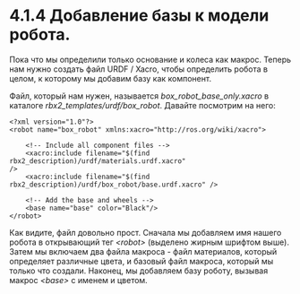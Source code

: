 # 4.1.4 Добавление базы к модели робота.

Пока что мы определили только основание и колеса как макрос. Теперь нам нужно создать файл URDF / Xacro, чтобы определить робота в целом, к которому мы добавим базу как компонент.

Файл, который нам нужен, называется _box\_robot\_base\_only.xacro_ в каталоге _rbx2\_templates/urdf/box\_robot_.  Давайте посмотрим на него:

```text
<?xml version="1.0"?>
<robot name="box_robot" xmlns:xacro="http://ros.org/wiki/xacro">

    <!-- Include all component files -->
    <xacro:include filename="$(find rbx2_description)/urdf/materials.urdf.xacro" 
/>
    <xacro:include filename="$(find 
rbx2_description)/urdf/box_robot/base.urdf.xacro" />
    
    <!-- Add the base and wheels --> 
    <base name="base" color="Black"/>
</robot>
```

Как видите, файл довольно прост. Сначала мы добавляем имя нашего робота в открывающий тег _&lt;robot&gt;_  \(выделено жирным шрифтом выше\). Затем мы включаем два файла макроса - файл материалов, который определяет различные цвета, и базовый файл макроса, который мы только что создали. Наконец, мы добавляем базу роботу, вызывая макрос _&lt;base&gt;_  с именем и цветом.

